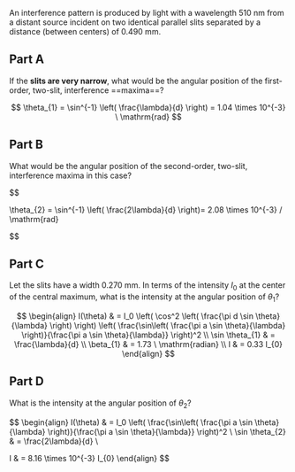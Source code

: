 An interference pattern is produced by light with a wavelength $510 \ \mathrm{nm}$ from a distant source incident on two identical parallel slits separated by a distance (between centers) of $0.490 \ \mathrm{mm}$.

## Part A

If the **slits are very narrow**, what would be the angular position of the first-order, two-slit, interference ==maxima==?

$$
\theta_{1} = \sin^{-1} \left( \frac{\lambda}{d} \right) = 1.04 \times 10^{-3} \ \mathrm{rad}
$$

## Part B

What would be the angular position of the second-order, two-slit, interference maxima in this case?

$$

\theta_{2} = \sin^{-1} \left( \frac{2\lambda}{d} \right)= 2.08 \times 10^{-3} / \mathrm{rad}

$$

## Part C

Let the slits have a width $0.270 \ \mathrm{mm}$. In terms of the intensity $I_0$ at the center of the central maximum, what is the intensity at the angular position of $\theta_1$?

$$
\begin{align}
I(\theta)  & = I_0 \left( \cos^2 \left( \frac{\pi d \sin \theta}{\lambda} \right) \right) \left( \frac{\sin\left( \frac{\pi a \sin \theta}{\lambda} \right)}{\frac{\pi a \sin \theta}{\lambda}} \right)^2 \\
\sin \theta_{1}  & = \frac{\lambda}{d} \\
\beta_{1}  & = 1.73 \ \mathrm{radian} \\
I  & = 0.33 I_{0}
\end{align}
$$

## Part D

What is the intensity at the angular position of $\theta_{2}$?

$$
\begin{align}
I(\theta)  & = I_0  \left( \frac{\sin\left( \frac{\pi a \sin \theta}{\lambda} \right)}{\frac{\pi a \sin \theta}{\lambda}} \right)^2 \\
\sin \theta_{2}  & = \frac{2\lambda}{d} \\

I  & = 8.16 \times 10^{-3} I_{0}
\end{align}
$$
